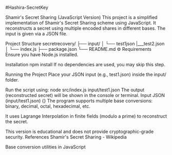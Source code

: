 #Hashira-SecretKey

Shamir's Secret Sharing (JavaScript Version)
This project is a simplified implementation of Shamir's Secret Sharing scheme using JavaScript. It reconstructs a secret using multiple encoded shares in different bases. The input is given via a JSON file.

 Project Structure
secretrecovery/
├── input/
│   └── test1json
    |___test2.json
│   └── index.js
├── package.json
└── README.md
⚙️ Requirements
Ensure you have Node.js installed.

Installation
npm install
If no dependencies are used, you may skip this step.

Running the Project
Place your JSON input (e.g., test1.json) inside the input/ folder.

Run the script using:
node src/index.js input/test1.json
The output (reconstructed secret) will be shown in the console or terminal.
Input JSON (input/test1.json)
{}
The program supports multiple base conversions: binary, decimal, octal, hexadecimal, etc.

It uses Lagrange Interpolation in finite fields (modulo a prime) to reconstruct the secret.

This version is educational and does not provide cryptographic-grade security.
 References
Shamir's Secret Sharing - Wikipedia

Base conversion utilities in JavaScript
